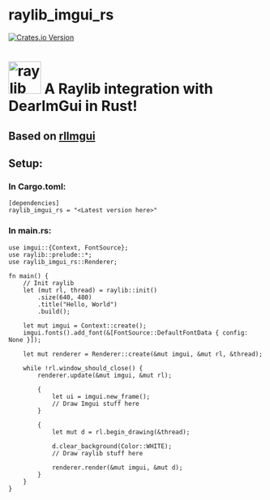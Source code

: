 # raylib_imgui_rs

[![Crates.io Version](https://img.shields.io/crates/v/raylib_imgui_rs)][crates.io]

[crates.io]: https://crates.io/crates/raylib_imgui_rs

# <img src="https://github.com/raysan5/raylib/raw/master/logo/raylib_logo_animation.gif" width="64" alt="raylib logo animated"> A Raylib integration with DearImGui in Rust!

## Based on [rlImgui](https://github.com/raylib-extras/rlImGui)

## Setup:
### In Cargo.toml:
```
[dependencies]
raylib_imgui_rs = "<Latest version here>"
```

### In main.rs:
```
use imgui::{Context, FontSource};
use raylib::prelude::*;
use raylib_imgui_rs::Renderer;

fn main() {
    // Init raylib
    let (mut rl, thread) = raylib::init()
        .size(640, 480)
        .title("Hello, World")
        .build();

    let mut imgui = Context::create();
    imgui.fonts().add_font(&[FontSource::DefaultFontData { config: None }]);

    let mut renderer = Renderer::create(&mut imgui, &mut rl, &thread);

    while !rl.window_should_close() {
        renderer.update(&mut imgui, &mut rl);
        
        {
            let ui = imgui.new_frame();
            // Draw Imgui stuff here
        }
        
        {
            let mut d = rl.begin_drawing(&thread);

            d.clear_background(Color::WHITE);
            // Draw raylib stuff here

            renderer.render(&mut imgui, &mut d);
        }
    }
}
```